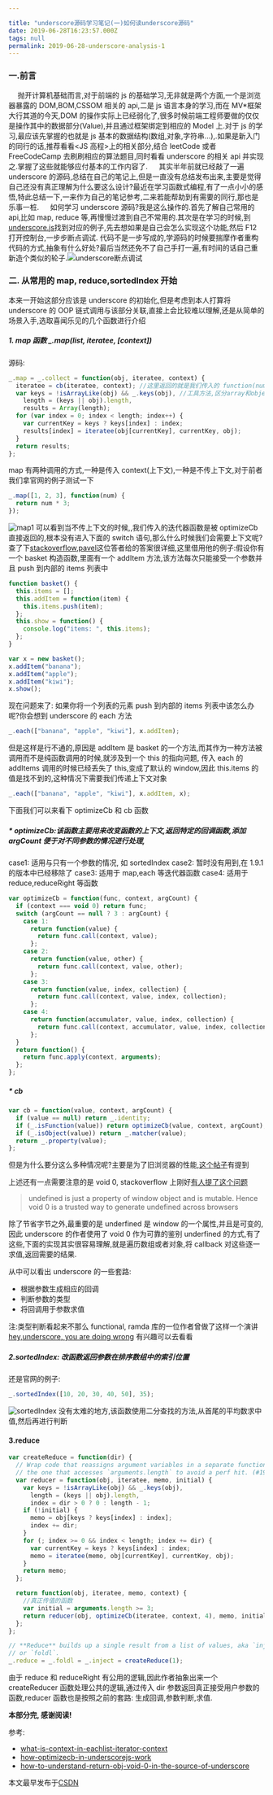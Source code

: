 ```yaml
---

title: "underscore源码学习笔记(一)如何读underscore源码"
date: 2019-06-28T16:23:57.000Z
tags: null
permalink: 2019-06-28-underscore-analysis-1
---
```


### 一.前言

&emsp; 抛开计算机基础而言,对于前端的 js 的基础学习,无非就是两个方面,一个是浏览器暴露的 DOM,BOM,CSSOM 相关的 api,二是 js 语言本身的学习,而在 MV\*框架大行其道的今天,DOM 的操作实际上已经弱化了,很多时候前端工程师要做的仅仅是操作其中的数据部分(Value),并且通过框架绑定到相应的 Model 上.对于 js 的学习,最应该先掌握的也就是 js 基本的数据结构(数组,对象,字符串...),.如果是新入门的同行的话,推荐看看<JS 高程>上的相关部分,结合 leetCode 或者 FreeCodeCamp 去刷刷相应的算法题目,同时看看 underscore 的相关 api 并实现之.掌握了这些就能够应付基本的工作内容了.
&emsp; 其实半年前就已经敲了一遍 underscore 的源码,总结在自己的笔记上,但是一直没有总结发布出来,主要是觉得自己还没有真正理解为什么要这么设计?最近在学习函数式编程,有了一点小小的感悟,特此总结一下,一来作为自己的笔记参考,二来若能帮助到有需要的同行,那也是乐事一桩.
&emsp; 如何学习 underscore 源码?我是这么操作的.首先了解自己常用的 api,比如 map, reduce 等,再慢慢过渡到自己不常用的.其次是在学习的时候,到[underscore.js](https://underscorejs.org/)找到对应的例子,先去想如果是自己会怎么实现这个功能,然后 F12 打开控制台,一步步断点调试. 代码不是一步写成的,学源码的时候要揣摩作者重构代码的方式,抽象有什么好处?最后当然还免不了自己手打一遍,有时间的话自己重新造个类似的轮子.![underscore断点调试](https://img-blog.csdnimg.cn/20181202233542158.png?x-oss-process=image/watermark,type_ZmFuZ3poZW5naGVpdGk,shadow_10,text_aHR0cHM6Ly9ibG9nLmNzZG4ubmV0L3podWFueWVtYW5vbmc=,size_16,color_FFFFFF,t_70)

### 二. 从常用的 map, reduce,sortedIndex 开始

本来一开始这部分应该是 underscore 的初始化,但是考虑到本人打算将 underscore 的 OOP 链式调用与该部分关联,直接上会比较难以理解,还是从简单的场景入手,选取喜闻乐见的几个函数进行介绍

##### 1. map 函数 \_.map(list, iteratee, [context])

源码:

```js
_.map = _.collect = function(obj, iteratee, context) {
  iteratee = cb(iteratee, context); //这里返回的就是我们传入的 function(num){ return num * 3;}
  var keys = !isArrayLike(obj) && _.keys(obj), //工具方法,区分array和object
    length = (keys || obj).length,
    results = Array(length);
  for (var index = 0; index < length; index++) {
    var currentKey = keys ? keys[index] : index;
    results[index] = iteratee(obj[currentKey], currentKey, obj);
  }
  return results;
};
```

map 有两种调用的方式,一种是传入 context(上下文),一种是不传上下文,对于前者我们拿官网的例子测试一下

```js
_.map([1, 2, 3], function(num) {
  return num * 3;
});
```

![map1](https://img-blog.csdnimg.cn/20181203001437834.png?x-oss-process=image/watermark,type_ZmFuZ3poZW5naGVpdGk,shadow_10,text_aHR0cHM6Ly9ibG9nLmNzZG4ubmV0L3podWFueWVtYW5vbmc=,size_16,color_FFFFFF,t_70)
可以看到当不传上下文的时候,,我们传入的迭代器函数是被 optimizeCb 直接返回的,根本没有进入下面的 switch 语句,那么什么时候我们会需要上下文呢?查了下[stackoverflow](https://stackoverflow.com/questions/4946456/what-is-context-in-eachlist-iterator-context),[pavel](https://stackoverflow.com/users/468725/pavel)这位答者给的答案很详细,这里借用他的例子:假设你有一个 basket 构造函数,里面有一个 addItem 方法,该方法每次只能接受一个参数并且 push 到内部的 items 列表中

```js
function basket() {
  this.items = [];
  this.addItem = function(item) {
    this.items.push(item);
  };
  this.show = function() {
    console.log("items: ", this.items);
  };
}

var x = new basket();
x.addItem("banana");
x.addItem("apple");
x.addItem("kiwi");
x.show();
```

现在问题来了: 如果你将一个列表的元素 push 到内部的 items 列表中该怎么办呢?你会想到 underscore 的 each 方法

```js
_.each(["banana", "apple", "kiwi"], x.addItem);
```

但是这样是行不通的,原因是 addItem 是 basket 的一个方法,而其作为一种方法被调用而不是纯函数调用的时候,就涉及到一个 this 的指向问题, 传入 each 的 addItems 调用的时候已经丢失了 this,变成了默认的 window,因此 this.items 的值是找不到的,这种情况下需要我们传递上下文对象

```js
_.each(["banana", "apple", "kiwi"], x.addItem, x);
```

下面我们可以来看下 optimizeCb 和 cb 函数

##### \* optimizeCb:该函数主要用来改变函数的上下文,返回特定的回调函数,添加 argCount 便于对不同参数的情况进行处理,

case1: 适用与只有一个参数的情况, 如 sortedIndex
case2: 暂时没有用到,在 1.9.1 的版本中已经移除了
case3: 适用于 map,each 等迭代器函数
case4: 适用于 reduce,reduceRight 等函数

```js
var optimizeCb = function(func, context, argCount) {
  if (context === void 0) return func;
  switch (argCount == null ? 3 : argCount) {
    case 1:
      return function(value) {
        return func.call(context, value);
      };
    case 2:
      return function(value, other) {
        return func.call(context, value, other);
      };
    case 3:
      return function(value, index, collection) {
        return func.call(context, value, index, collection);
      };
    case 4:
      return function(accumulator, value, index, collection) {
        return func.call(context, accumulator, value, index, collection);
      };
  }
  return function() {
    return func.apply(context, arguments);
  };
};
```

##### \* cb

```js
var cb = function(value, context, argCount) {
  if (value == null) return _.identity;
  if (_.isFunction(value)) return optimizeCb(value, context, argCount);
  if (_.isObject(value)) return _.matcher(value);
  return _.property(value);
};
```

但是为什么要分这么多种情况呢?主要是为了旧浏览器的性能,[这个帖子](https://stackoverflow.com/questions/36162941/how-optimizecb-in-underscorejs-work)有提到

上述还有一点需要注意的是 void 0, stackoverflow 上刚好[有人提了这个问题](https://stackoverflow.com/questions/11409412/how-to-understand-return-obj-void-0-in-the-source-of-underscore)

> undefined is just a property of window object and is mutable. Hence void 0 is a trusted way to generate undefined across browsers

除了节省字节之外,最重要的是 underfined 是 window 的一个属性,并且是可变的,因此 underscore 的作者使用了 void 0 作为可靠的鉴别 underfined 的方式,有了这些,下面的实现其实很容易理解,就是遍历数组或者对象,将 callback 对这些逐一求值,返回需要的结果.

从中可以看出 underscore 的一些套路:

- 根据参数生成相应的回调
- 判断参数的类型
- 将回调用于参数求值

注:类型判断看起来不那么 functional, ramda 库的一位作者曾做了这样一个演讲[hey,underscore, you are doing wrong](https://www.youtube.com/watch?v=m3svKOdZijA&app=desktop) 有兴趣可以去看看

##### 2.sortedIndex: 改函数返回参数在排序数组中的索引位置

还是官网的例子:

```js
_.sortedIndex([10, 20, 30, 40, 50], 35);
```

![sortedIndex](https://img-blog.csdnimg.cn/20181203003453240.png?x-oss-process=image/watermark,type_ZmFuZ3poZW5naGVpdGk,shadow_10,text_aHR0cHM6Ly9ibG9nLmNzZG4ubmV0L3podWFueWVtYW5vbmc=,size_16,color_FFFFFF,t_70)
没有太难的地方,该函数使用二分查找的方法,从首尾的平均数求中值,然后再进行判断

#### 3.reduce

```js
var createReduce = function(dir) {
  // Wrap code that reassigns argument variables in a separate function than
  // the one that accesses `arguments.length` to avoid a perf hit. (#1991)
  var reducer = function(obj, iteratee, memo, initial) {
    var keys = !isArrayLike(obj) && _.keys(obj),
      length = (keys || obj).length,
      index = dir > 0 ? 0 : length - 1;
    if (!initial) {
      memo = obj[keys ? keys[index] : index];
      index += dir;
    }
    for (; index >= 0 && index < length; index += dir) {
      var currentKey = keys ? keys[index] : index;
      memo = iteratee(memo, obj[currentKey], currentKey, obj);
    }
    return memo;
  };

  return function(obj, iteratee, memo, context) {
    //真正传值的函数
    var initial = arguments.length >= 3;
    return reducer(obj, optimizeCb(iteratee, context, 4), memo, initial);
  };
};

// **Reduce** builds up a single result from a list of values, aka `inject`,
// or `foldl`.
_.reduce = _.foldl = _.inject = createReduce(1);
```

由于 reduce 和 reduceRight 有公用的逻辑,因此作者抽象出来一个 createReducer 函数处理公共的逻辑,通过传入 dir 参数返回真正接受用户参数的函数,reducer 函数也是按照之前的套路: 生成回调,参数判断,求值.

**本部分完, 感谢阅读!**

参考:

- [what-is-context-in-eachlist-iterator-context](%28https://stackoverflow.com/questions/4946456/what-is-context-in-eachlist-iterator-context%29)
- [how-optimizecb-in-underscorejs-work](https://stackoverflow.com/questions/36162941/)
- [ how-to-understand-return-obj-void-0-in-the-source-of-underscore](https://stackoverflow.com/questions/11409412/how-to-understand-return-obj-void-0-in-the-source-of-underscore)

本文最早发布于[CSDN](https://blog.csdn.net/zhuanyemanong/article/details/84724488)
